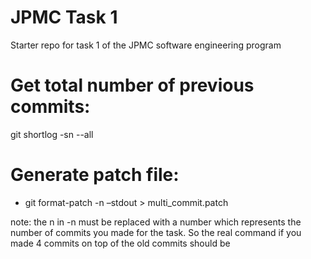 # JPMC Task 1
Starter repo for task 1 of the JPMC software engineering program

# Get total number of previous commits:
git shortlog -sn --all

# Generate patch file:
- git format-patch -n –stdout > multi_commit.patch

note: the n in -n must be replaced with a number which represents the number of commits you made for the
task. So the real command if you made 4 commits on top of the old commits should be